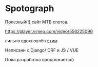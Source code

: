 # Spotograph

Полезный(!) сайт МТБ спотов.

https://player.vimeo.com/video/556225096

сильно вдохновлён [этим](https://github.com/killthebee/afisha)

Написанн с Django/ DRF и JS / VUE

Пока разработка продолжается)

